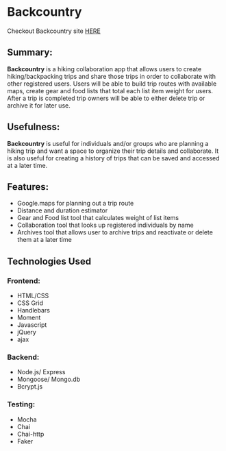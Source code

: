 # Backcountry 

Checkout Backcountry site [HERE](https://protected-beach-53100.herokuapp.com/)

## Summary:

**Backcountry** is a hiking collaboration app that allows users to create hiking/backpacking trips and share those trips in order to collaborate with other registered users. Users will be able to build trip routes with available maps, create gear and food lists that total each list item weight for users. After a trip is completed trip owners will be able to either delete trip or archive it for later use. 

## Usefulness:

**Backcountry** is useful for individuals and/or groups who are planning a hiking trip and want a space to organize their trip details and collaborate. It is also useful for creating a history of trips that can be saved and accessed at a later time. 


## Features:

- Google.maps for planning out a trip route
- Distance and duration estimator
- Gear and Food list tool that calculates weight of list items
- Collaboration tool that looks up registered individuals by name
- Archives tool that allows user to archive trips and reactivate or delete them at a later time

## Technologies Used

### Frontend:
- HTML/CSS
- CSS Grid
- Handlebars 
- Moment
- Javascript
- jQuery
- ajax

### Backend:
- Node.js/ Express
- Mongoose/ Mongo.db
- Bcrypt.js

### Testing:
- Mocha
- Chai
- Chai-http
- Faker
